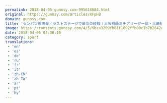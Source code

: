 ```yaml
---
permalink: 2018-04-05-gunosy.com-995618684.html
original: https://gunosy.com/articles/RFpHB
domain: gunosy.com
title: 'センバツ現場発／ラストステージで最高の経験！大阪桐蔭高チアリーダー部・大嶋郁花部長（エンタメウィーク） - グノシー'
image: https://contents.gunosy.com/4/5/6bca3209fb81f1892ffb00c1b7b2642d_content.jpg
date: 2018-04-05 04:30:16
category: sport
translations: 
 - 'en'
 - 'es'
 - 'de'
 - 'ru'
 - 'fr'
 - 'it'
 - 'zh-CN'
 - 'zh-TW'
 - 'ar'
 - 'pt'
 - 'hy'
---
```


